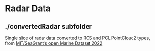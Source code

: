 # Radar Data

## ./convertedRadar subfolder

Single slice of radar data converted to ROS and PCL PointCloud2 types, from [MIT/SeaGrant's open Marine Dataset 2022](https://seagrant.mit.edu/auvlab-datasets-marine-perception-1/)
